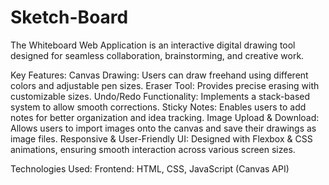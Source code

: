 # Sketch-Board
The Whiteboard Web Application is an interactive digital drawing tool designed for seamless collaboration, brainstorming, and creative work.

Key Features:
Canvas Drawing: Users can draw freehand using different colors and adjustable pen sizes.
Eraser Tool: Provides precise erasing with customizable sizes.
Undo/Redo Functionality: Implements a stack-based system to allow smooth corrections.
Sticky Notes: Enables users to add notes for better organization and idea tracking.
Image Upload & Download: Allows users to import images onto the canvas and save their drawings as image files.
Responsive & User-Friendly UI: Designed with Flexbox & CSS animations, ensuring smooth interaction across various screen sizes.

Technologies Used:
Frontend: HTML, CSS, JavaScript (Canvas API)
